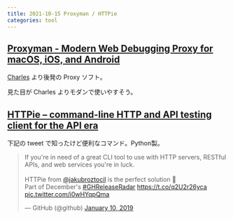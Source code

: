```yaml
---
title: 2021-10-15 Proxyman / HTTPie
categories: tool
---
```


## [Proxyman - Modern Web Debugging Proxy for macOS, iOS, and Android](https://proxyman.io/)

[Charles](https://www.charlesproxy.com/) より後発の Proxy ソフト。

見た目が Charles よりモダンで使いやすそう。

## [HTTPie – command-line HTTP and API testing client for the API era](https://httpie.io/cli)

下記の tweet で知ったけど便利なコマンド。Python製。

<blockquote class="twitter-tweet"><p lang="en" dir="ltr">If you&#39;re in need of a great CLI tool to use with HTTP servers, RESTful APIs, and web services you&#39;re in luck.<br><br>HTTPie from <a href="https://twitter.com/jakubroztocil?ref_src=twsrc%5Etfw">@jakubroztocil</a> is the perfect solution 🤗<br>Part of December&#39;s <a href="https://twitter.com/hashtag/GHReleaseRadar?src=hash&amp;ref_src=twsrc%5Etfw">#GHReleaseRadar</a> <a href="https://t.co/q2U2r26yca">https://t.co/q2U2r26yca</a> <a href="https://t.co/i0wHYqpQma">pic.twitter.com/i0wHYqpQma</a></p>&mdash; GitHub (@github) <a href="https://twitter.com/github/status/1083447651910254592?ref_src=twsrc%5Etfw">January 10, 2019</a></blockquote> <script async src="https://platform.twitter.com/widgets.js" charset="utf-8"></script>
